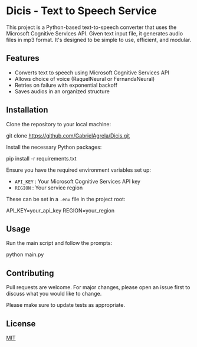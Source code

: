 # Dicis - Text to Speech Service

This project is a Python-based text-to-speech converter that uses the Microsoft Cognitive Services API. Given text input file, it generates audio files in mp3 format. It's designed to be simple to use, efficient, and modular.

## Features

- Converts text to speech using Microsoft Cognitive Services API
- Allows choice of voice (RaquelNeural or FernandaNeural)
- Retries on failure with exponential backoff
- Saves audios in an organized structure

## Installation

Clone the repository to your local machine:

git clone https://github.com/GabrielAgrela/Dicis.git

Install the necessary Python packages:

pip install -r requirements.txt

Ensure you have the required environment variables set up:

- `API_KEY` : Your Microsoft Cognitive Services API key
- `REGION` : Your service region

These can be set in a `.env` file in the project root:

API_KEY=your_api_key
REGION=your_region

## Usage

Run the main script and follow the prompts:

python main.py

## Contributing

Pull requests are welcome. For major changes, please open an issue first to discuss what you would like to change.

Please make sure to update tests as appropriate.

## License

[MIT](https://choosealicense.com/licenses/mit/)
